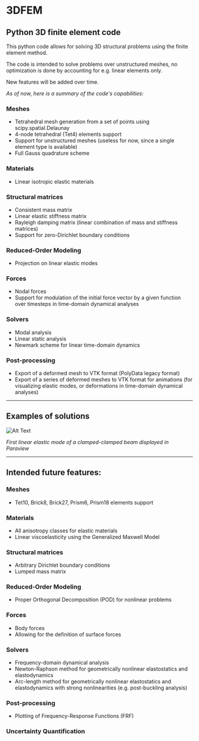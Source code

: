 # 3DFEM
## Python 3D finite element code

This python code allows for solving 3D structural problems using the finite element method.

The code is intended to solve problems over unstructured meshes, no optimization is done by accounting for e.g. linear elements only.

New features will be added over time.


*As of now, here is a summary of the code's capabilities:*

### Meshes
* Tetrahedral mesh generation from a set of points using scipy.spatial.Delaunay
* 4-node tetrahedral (Tet4) elements support
* Support for unstructured meshes (useless for now, since a single element type is available)
* Full Gauss quadrature scheme

### Materials
* Linear isotropic elastic materials

### Structural matrices
* Consistent mass matrix
* Linear elastic stiffness matrix
* Rayleigh damping matrix (linear combination of mass and stiffness matrices)
* Support for zero-Dirichlet boundary conditions

### Reduced-Order Modeling
* Projection on linear elastic modes

### Forces
* Nodal forces
* Support for modulation of the initial force vector by a given function over timesteps in time-domain dynamical analyses

### Solvers
* Modal analysis
* Linear static analysis
* Newmark scheme for linear time-domain dynamics

### Post-processing
* Export of a deformed mesh to VTK format (PolyData legacy format)
* Export of a series of deformed meshes to VTK format for animations (for visualizing elastic modes, or deformations in time-domain dynamical analyses)

----

## Examples of solutions

![Alt Text](https://github.com/rcapillon/3DFEM/blob/main/visuals/animations/beam_mode1.gif)

*First linear elastic mode of a clamped-clamped beam displayed in Paraview*

----

## Intended future features: 

### Meshes
* Tet10, Brick8, Brick27, Prism6, Prism18 elements support

### Materials
* All anisotropy classes for elastic materials
* Linear viscoelasticity using the Generalized Maxwell Model

### Structural matrices
* Arbitrary Dirichlet boundary conditions
* Lumped mass matrix

### Reduced-Order Modeling
* Proper Orthogonal Decomposition (POD) for nonlinear problems

### Forces
* Body forces
* Allowing for the definition of surface forces

### Solvers
* Frequency-domain dynamical analysis
* Newton-Raphson method for geometrically nonlinear elastostatics and elastodynamics
* Arc-length method for geometrically nonlinear elastostatics and elastodynamics with strong nonlinearities (e.g. post-buckling analysis)

### Post-processing
* Plotting of Frequency-Response Functions (FRF)

### Uncertainty Quantification




